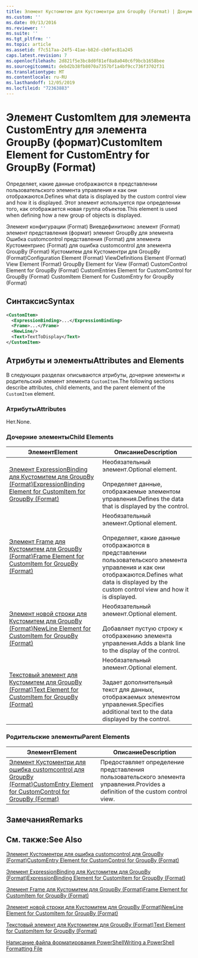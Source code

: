 ```yaml
---
title: Элемент Кустомитем для Кустоментри для GroupBy (Format) | Документация Майкрософт
ms.custom: ''
ms.date: 09/13/2016
ms.reviewer: ''
ms.suite: ''
ms.tgt_pltfrm: ''
ms.topic: article
ms.assetid: f7c517aa-24f5-41ae-b82d-cb0fac81a245
caps.latest.revision: 7
ms.openlocfilehash: 2d821f5e3bc8d0f81ef8a8a040c6f9bcb1658bee
ms.sourcegitcommit: debd2b38fb8070a7357bf1a4bf9cc736f3702f31
ms.translationtype: MT
ms.contentlocale: ru-RU
ms.lasthandoff: 12/05/2019
ms.locfileid: "72363883"
---
```

# <a name="customitem-element-for-customentry-for-groupby-format"></a><span data-ttu-id="9d9a9-102">Элемент CustomItem для элемента CustomEntry для элемента GroupBy (формат)</span><span class="sxs-lookup"><span data-stu-id="9d9a9-102">CustomItem Element for CustomEntry for GroupBy (Format)</span></span>

<span data-ttu-id="9d9a9-103">Определяет, какие данные отображаются в представлении пользовательского элемента управления и как они отображаются.</span><span class="sxs-lookup"><span data-stu-id="9d9a9-103">Defines what data is displayed by the custom control view and how it is displayed.</span></span> <span data-ttu-id="9d9a9-104">Этот элемент используется при определении того, как отображается новая группа объектов.</span><span class="sxs-lookup"><span data-stu-id="9d9a9-104">This element is used when defining how a new group of objects is displayed.</span></span>

<span data-ttu-id="9d9a9-105">Элемент конфигурации (Format) Виевдефинитионс элемент (Format) элемент представления (формат) элемент GroupBy для элемента Ошибка customcontrol представления (Format) для элемента Кустоментриес (Format) для ошибка customcontrol для элемента GroupBy (Format) Кустомитем для Кустоментри для GroupBy (Format)</span><span class="sxs-lookup"><span data-stu-id="9d9a9-105">Configuration Element (Format) ViewDefinitions Element (Format) View Element (Format) GroupBy Element for View (Format) CustomControl Element for GroupBy (Format) CustomEntries Element for CustomControl for GroupBy (Format) CustomItem Element for CustomEntry for GroupBy (Format)</span></span>

## <a name="syntax"></a><span data-ttu-id="9d9a9-106">Синтаксис</span><span class="sxs-lookup"><span data-stu-id="9d9a9-106">Syntax</span></span>

```xml
<CustomItem>
  <ExpressionBinding>...</ExpressionBinding>
  <Frame>...</Frame>
  <NewLine/>
  <Text>TextToDisplay</Text>
</CustomItem>
```

## <a name="attributes-and-elements"></a><span data-ttu-id="9d9a9-107">Атрибуты и элементы</span><span class="sxs-lookup"><span data-stu-id="9d9a9-107">Attributes and Elements</span></span>

<span data-ttu-id="9d9a9-108">В следующих разделах описываются атрибуты, дочерние элементы и родительский элемент элемента `CustomItem`.</span><span class="sxs-lookup"><span data-stu-id="9d9a9-108">The following sections describe attributes, child elements, and the parent element of the `CustomItem` element.</span></span>

### <a name="attributes"></a><span data-ttu-id="9d9a9-109">Атрибуты</span><span class="sxs-lookup"><span data-stu-id="9d9a9-109">Attributes</span></span>

<span data-ttu-id="9d9a9-110">Нет.</span><span class="sxs-lookup"><span data-stu-id="9d9a9-110">None.</span></span>

### <a name="child-elements"></a><span data-ttu-id="9d9a9-111">Дочерние элементы</span><span class="sxs-lookup"><span data-stu-id="9d9a9-111">Child Elements</span></span>

|<span data-ttu-id="9d9a9-112">Элемент</span><span class="sxs-lookup"><span data-stu-id="9d9a9-112">Element</span></span>|<span data-ttu-id="9d9a9-113">Описание</span><span class="sxs-lookup"><span data-stu-id="9d9a9-113">Description</span></span>|
|-------------|-----------------|
|[<span data-ttu-id="9d9a9-114">Элемент ExpressionBinding для Кустомитем для GroupBy (Format)</span><span class="sxs-lookup"><span data-stu-id="9d9a9-114">ExpressionBinding Element for CustomItem for GroupBy (Format)</span></span>](./expressionbinding-element-for-customitem-for-groupby-format.md)|<span data-ttu-id="9d9a9-115">Необязательный элемент.</span><span class="sxs-lookup"><span data-stu-id="9d9a9-115">Optional element.</span></span><br /><br /> <span data-ttu-id="9d9a9-116">Определяет данные, отображаемые элементом управления.</span><span class="sxs-lookup"><span data-stu-id="9d9a9-116">Defines the data that is displayed by the control.</span></span>|
|[<span data-ttu-id="9d9a9-117">Элемент Frame для Кустомитем для GroupBy (Format)</span><span class="sxs-lookup"><span data-stu-id="9d9a9-117">Frame Element for CustomItem for GroupBy (Format)</span></span>](./frame-element-for-customitem-for-groupby-format.md)|<span data-ttu-id="9d9a9-118">Необязательный элемент.</span><span class="sxs-lookup"><span data-stu-id="9d9a9-118">Optional element.</span></span><br /><br /> <span data-ttu-id="9d9a9-119">Определяет, какие данные отображаются в представлении пользовательского элемента управления и как они отображаются.</span><span class="sxs-lookup"><span data-stu-id="9d9a9-119">Defines what data is displayed by the custom control view and how it is displayed.</span></span>|
|[<span data-ttu-id="9d9a9-120">Элемент новой строки для Кустомитем для GroupBy (Format)</span><span class="sxs-lookup"><span data-stu-id="9d9a9-120">NewLine Element for CustomItem for GroupBy (Format)</span></span>](./newline-element-for-customitem-for-groupby-format.md)|<span data-ttu-id="9d9a9-121">Необязательный элемент.</span><span class="sxs-lookup"><span data-stu-id="9d9a9-121">Optional element.</span></span><br /><br /> <span data-ttu-id="9d9a9-122">Добавляет пустую строку к отображению элемента управления.</span><span class="sxs-lookup"><span data-stu-id="9d9a9-122">Adds a blank line to the display of the control.</span></span>|
|[<span data-ttu-id="9d9a9-123">Текстовый элемент для Кустомитем для GroupBy (Format)</span><span class="sxs-lookup"><span data-stu-id="9d9a9-123">Text Element for CustomItem for GroupBy (Format)</span></span>](./text-element-for-customitem-for-groupby-format.md)|<span data-ttu-id="9d9a9-124">Необязательный элемент.</span><span class="sxs-lookup"><span data-stu-id="9d9a9-124">Optional element.</span></span><br /><br /> <span data-ttu-id="9d9a9-125">Задает дополнительный текст для данных, отображаемых элементом управления.</span><span class="sxs-lookup"><span data-stu-id="9d9a9-125">Specifies additional text to the data displayed by the control.</span></span>|

### <a name="parent-elements"></a><span data-ttu-id="9d9a9-126">Родительские элементы</span><span class="sxs-lookup"><span data-stu-id="9d9a9-126">Parent Elements</span></span>

|<span data-ttu-id="9d9a9-127">Элемент</span><span class="sxs-lookup"><span data-stu-id="9d9a9-127">Element</span></span>|<span data-ttu-id="9d9a9-128">Описание</span><span class="sxs-lookup"><span data-stu-id="9d9a9-128">Description</span></span>|
|-------------|-----------------|
|[<span data-ttu-id="9d9a9-129">Элемент Кустоментри для ошибка customcontrol для GroupBy (Format)</span><span class="sxs-lookup"><span data-stu-id="9d9a9-129">CustomEntry Element for CustomControl for GroupBy (Format)</span></span>](./customentry-element-for-customcontrol-for-groupby-format.md)|<span data-ttu-id="9d9a9-130">Предоставляет определение представления пользовательского элемента управления.</span><span class="sxs-lookup"><span data-stu-id="9d9a9-130">Provides a definition of the custom control view.</span></span>|

## <a name="remarks"></a><span data-ttu-id="9d9a9-131">Замечания</span><span class="sxs-lookup"><span data-stu-id="9d9a9-131">Remarks</span></span>

## <a name="see-also"></a><span data-ttu-id="9d9a9-132">См. также:</span><span class="sxs-lookup"><span data-stu-id="9d9a9-132">See Also</span></span>

[<span data-ttu-id="9d9a9-133">Элемент Кустоментри для ошибка customcontrol для GroupBy (Format)</span><span class="sxs-lookup"><span data-stu-id="9d9a9-133">CustomEntry Element for CustomControl for GroupBy (Format)</span></span>](./customentry-element-for-customcontrol-for-groupby-format.md)

[<span data-ttu-id="9d9a9-134">Элемент ExpressionBinding для Кустомитем для GroupBy (Format)</span><span class="sxs-lookup"><span data-stu-id="9d9a9-134">ExpressionBinding Element for CustomItem for GroupBy (Format)</span></span>](./expressionbinding-element-for-customitem-for-groupby-format.md)

[<span data-ttu-id="9d9a9-135">Элемент Frame для Кустомитем для GroupBy (Format)</span><span class="sxs-lookup"><span data-stu-id="9d9a9-135">Frame Element for CustomItem for GroupBy (Format)</span></span>](./frame-element-for-customitem-for-groupby-format.md)

[<span data-ttu-id="9d9a9-136">Элемент новой строки для Кустомитем для GroupBy (Format)</span><span class="sxs-lookup"><span data-stu-id="9d9a9-136">NewLine Element for CustomItem for GroupBy (Format)</span></span>](./newline-element-for-customitem-for-groupby-format.md)

[<span data-ttu-id="9d9a9-137">Текстовый элемент для Кустомитем для GroupBy (Format)</span><span class="sxs-lookup"><span data-stu-id="9d9a9-137">Text Element for CustomItem for GroupBy (Format)</span></span>](./text-element-for-customitem-for-groupby-format.md)

[<span data-ttu-id="9d9a9-138">Написание файла форматирования PowerShell</span><span class="sxs-lookup"><span data-stu-id="9d9a9-138">Writing a PowerShell Formatting File</span></span>](./writing-a-powershell-formatting-file.md)
